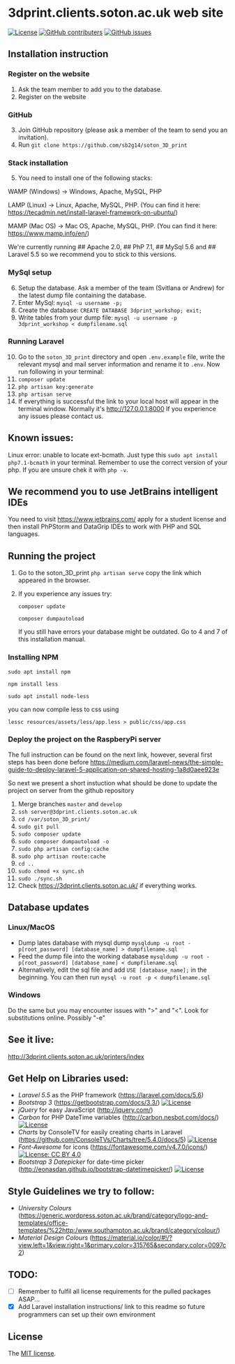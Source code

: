 # 3dprint.clients.soton.ac.uk web site 
[![License](https://img.shields.io/badge/License-MIT-blue.svg)](https://opensource.org/licenses/MIT)
[![GitHub contributers](https://img.shields.io/github/contributors/sb2g14/soton_3D_print.svg)](https://github.com/sb2g14/soton_3D_print/graphs/contributors)
[![GitHub issues](https://img.shields.io/github/issues/sb2g14/soton_3D_print.svg)](https://github.com/sb2g14/soton_3D_print/issues)

## Installation instruction

### Register on the website

  1. Ask the team member to add you to the database.
  2. Register on the website
  
### GitHub

  3. Join GitHub repository (please ask a member of the team to send you an invitation).
  4. Run ```git clone https://github.com/sb2g14/soton_3D_print```
  
### Stack installation

  5. You need to install one of the following stacks: 
  
  WAMP (Windows) -> Windows, Apache, MySQL, PHP
  
  LAMP (Linux) -> Linux, Apache, MySQL, PHP. (You can find it here: https://tecadmin.net/install-laravel-framework-on-ubuntu/)
  
  MAMP (Mac OS) -> Mac OS, Apache, MySQL, PHP. (You can find it here: https://www.mamp.info/en/)
  
  We're currently running ## Apache 2.0, ## PhP 7.1, ## MySql 5.6 and ## Laravel 5.5 so we recommend you to stick to this versions.
  
### MySql setup

  6. Setup the database. Ask a member of the team (Svitlana or Andrew) for the latest dump file containing the database.
  7. Enter MySql: ```mysql -u username -p;```
  8. Create the database: ```CREATE DATABASE 3dprint_workshop; exit;```
  9. Write tables from your dump file: ```mysql -u username -p 3dprint_workshop < dumpfilename.sql```
  
### Running Laravel

  10. Go to the ```soton_3D_print``` directory and open ```.env.example``` file, write the relevant mysql and mail server information and rename it to ```.env```. Now run following in your terminal:
  11. ```composer update```
  12. ```php artisan key:generate```
  13. ```php artisan serve```
  14. If everything is successful the link to your local host will appear in the terminal window. Normally it's http://127.0.0.1:8000 
If you experience any issues please contact us.

## Known issues:
Linux error: unable to locate ext-bcmath. 
    Just type this ```sudo apt install php7.1-bcmath``` in your terminal. Remember to use the correct version of your php. If you are unsure chek it with ```php -v```.
    
## We recommend you to use JetBrains intelligent IDEs
You need to visit https://www.jetbrains.com/ apply for a student license and then install PhPStorm and DataGrip IDEs to work with PHP and SQL languages.

## Running the project
1. Go to the soton_3D_print
  ```php artisan serve```
  copy the link which appeared in the browser.
  
2. If you experience any issues try:

   ```composer update```
  
    ```composer dumpautoload```
  
    If you still have errors your database might be outdated. Go to 4 and 7 of this installation manual.

### Installing NPM
```sudo apt install npm```

```npm install less```

```sudo apt install node-less```

you can now compile less to css using

```lessc resources/assets/less/app.less > public/css/app.css```

### Deploy the project on the RaspberyPi server

The full instruction can be found on the next link, however, several first steps has been done before 
https://medium.com/laravel-news/the-simple-guide-to-deploy-laravel-5-application-on-shared-hosting-1a8d0aee923e

So next we present a short instuction what should be done to update the project on server from the github repository
1. Merge branches ```master``` and ```develop```
2. ```ssh server@3dprint.clients.soton.ac.uk```
3. ```cd /var/soton_3D_print/```
4. ```sudo git pull```
5. ```sudo composer update```
6. ```sudo composer dumpautoload -o```
7. ```sudo php artisan config:cache```
8. ```sudo php artisan route:cache```
9. ```cd ..```
10. ```sudo chmod +x sync.sh```
11. ```sudo ./sync.sh```
12. Check https://3dprint.clients.soton.ac.uk/ if everything works.

## Database updates
### Linux/MacOS
- Dump lates database with mysql dump 
```mysqldump -u root -p[root_password] [database_name] > dumpfilename.sql```
- Feed the dump file into the working database
```mysqldump -u root -p[root_password] [database_name] < dumpfilename.sql```
- Alternatively, edit the sql file and add `USE [database_name];` in the beginning.
  You can then run
```mysql -u root -p < dumpfilename.sql```
### Windows
Do the same but you may encounter issues with ">" and "<". Look for substitutions online. Possibly "-e"

## See it live:
http://3dprint.clients.soton.ac.uk/printers/index

## Get Help on Libraries used:
- *Laravel 5.5* as the PHP framework (https://laravel.com/docs/5.6)
- *Bootstrap 3* (https://getbootstrap.com/docs/3.3/) [![License](https://img.shields.io/badge/License-MIT-blue.svg)](https://opensource.org/licenses/MIT)
- *jQuery* for easy JavaScript (http://jquery.com/) 
- *Carbon* for PHP DateTime variables (http://carbon.nesbot.com/docs/) [![License](https://img.shields.io/badge/License-MIT-blue.svg)](https://opensource.org/licenses/MIT)
- *Charts* by ConsoleTV for easily creating charts in Laravel (https://github.com/ConsoleTVs/Charts/tree/5.4.0/docs/5) [![License](https://img.shields.io/badge/License-MIT-blue.svg)](https://opensource.org/licenses/MIT)
- *Font-Awesome* for icons (https://fontawesome.com/v4.7.0/icons/) [![License: CC BY 4.0](https://img.shields.io/badge/License-CC%20BY%204.0-lightgrey.svg)](https://creativecommons.org/licenses/by/4.0/)
- *Bootstrap 3 Datepicker* for date-time picker (http://eonasdan.github.io/bootstrap-datetimepicker/) [![License](https://img.shields.io/badge/License-MIT-blue.svg)](https://opensource.org/licenses/MIT)

## Style Guidelines we try to follow:
- *University Colours* (https://generic.wordpress.soton.ac.uk/brand/category/logo-and-templates/office-templates/%22http:/www.southampton.ac.uk/brand/category/colour/)
- *Material Design Colours* (https://material.io/color/#!/?view.left=1&view.right=1&primary.color=315765&secondary.color=0097c2)

## TODO:
- [ ] Remember to fulfil all license requirements for the pulled packages ASAP...
- [x] Add Laravel installation instructions/ link to this readme so future programmers can set up their own environment

## License

The [MIT license](http://opensource.org/licenses/MIT).


